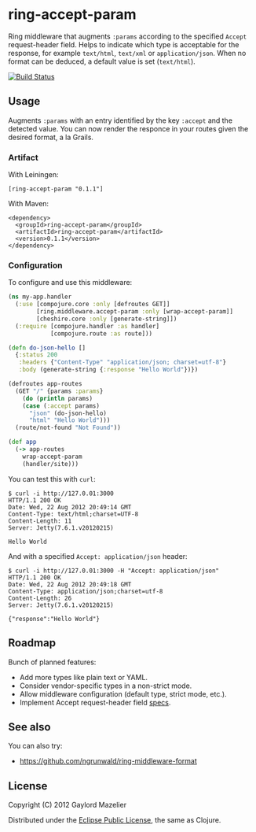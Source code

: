 # ring-accept-param

Ring middleware that augments `:params` according to the specified `Accept` request-header field. Helps to indicate which type is acceptable for the response, for example `text/html`, `text/xml` or `application/json`. When no format can be deduced, a default value is set (`text/html`).

[![Build Status](https://secure.travis-ci.org/gmazelier/ring-accept-param.png)](https://secure.travis-ci.org/gmazelier/ring-accept-param.png)

## Usage

Augments `:params` with an entry identified by the key `:accept` and the detected value. You can now render the responce in your routes given the desired format, a la Grails.

### Artifact

With Leiningen:

    [ring-accept-param "0.1.1"]

With Maven:

    <dependency>
      <groupId>ring-accept-param</groupId>
      <artifactId>ring-accept-param</artifactId>
      <version>0.1.1</version>
    </dependency>

### Configuration

To configure and use this middleware:

```clojure
(ns my-app.handler
  (:use [compojure.core :only [defroutes GET]]
        [ring.middleware.accept-param :only [wrap-accept-param]]
        [cheshire.core :only [generate-string]])
  (:require [compojure.handler :as handler]
            [compojure.route :as route]))

(defn do-json-hello []
  {:status 200
   :headers {"Content-Type" "application/json; charset=utf-8"}
   :body (generate-string {:response "Hello World"})})

(defroutes app-routes
  (GET "/" {params :params}
    (do (println params)
    (case (:accept params)
      "json" (do-json-hello)
      "html" "Hello World")))
  (route/not-found "Not Found"))

(def app
  (-> app-routes
    wrap-accept-param
    (handler/site)))
```

You can test this with `curl`:
```
$ curl -i http://127.0.01:3000
HTTP/1.1 200 OK
Date: Wed, 22 Aug 2012 20:49:14 GMT
Content-Type: text/html;charset=UTF-8
Content-Length: 11
Server: Jetty(7.6.1.v20120215)

Hello World
```

And with a specified `Accept: application/json` header:
```
$ curl -i http://127.0.01:3000 -H "Accept: application/json"
HTTP/1.1 200 OK
Date: Wed, 22 Aug 2012 20:49:18 GMT
Content-Type: application/json;charset=utf-8
Content-Length: 26
Server: Jetty(7.6.1.v20120215)

{"response":"Hello World"}
```

## Roadmap

Bunch of planned features:

+ Add more types like plain text or YAML.
+ Consider vendor-specific types in a non-strict mode.
+ Allow middleware configuration (default type, strict mode, etc.). 
+ Implement Accept request-header field [specs](http://www.w3.org/Protocols/rfc2616/rfc2616-sec14.html).

## See also

You can also try:

+ https://github.com/ngrunwald/ring-middleware-format

## License

Copyright (C) 2012 Gaylord Mazelier

Distributed under the [Eclipse Public License](http://www.eclipse.org/legal/epl-v10.html), the same as Clojure.
